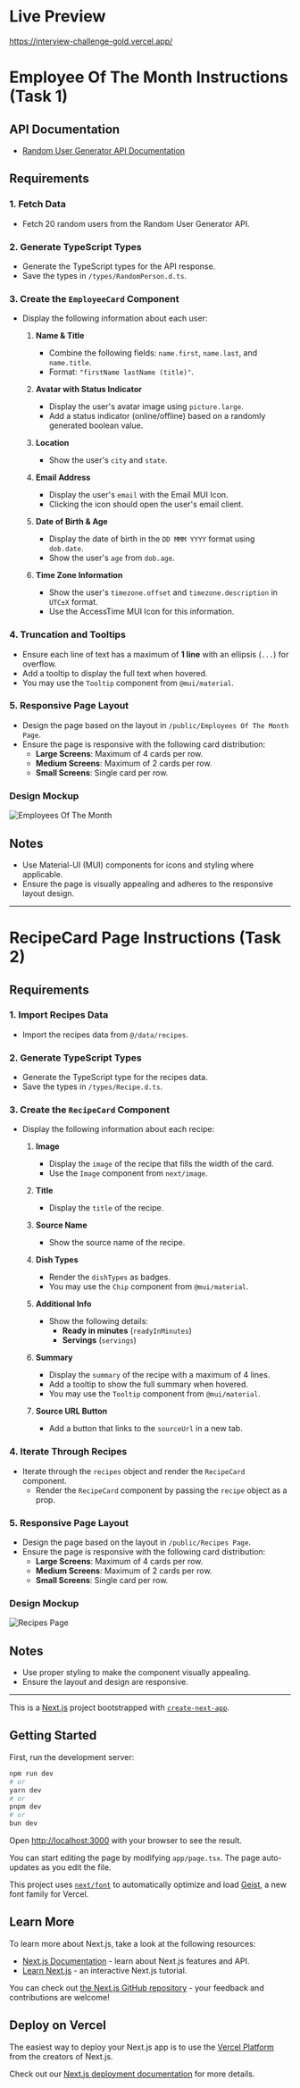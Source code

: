 # Live Preview
https://interview-challenge-gold.vercel.app/

# Employee Of The Month Instructions (Task 1)

## API Documentation

- [Random User Generator API Documentation](https://randomuser.me/documentation)

## Requirements

### 1. Fetch Data

- Fetch 20 random users from the Random User Generator API.

### 2. Generate TypeScript Types

- Generate the TypeScript types for the API response.
- Save the types in `/types/RandomPerson.d.ts`.

### 3. Create the `EmployeeCard` Component

- Display the following information about each user:

  1. **Name & Title**

     - Combine the following fields: `name.first`, `name.last`, and `name.title`.
     - Format: `"firstName lastName (title)"`.

  2. **Avatar with Status Indicator**

     - Display the user's avatar image using `picture.large`.
     - Add a status indicator (online/offline) based on a randomly generated boolean value.

  3. **Location**

     - Show the user's `city` and `state`.

  4. **Email Address**

     - Display the user's `email` with the Email MUI Icon.
     - Clicking the icon should open the user's email client.

  5. **Date of Birth & Age**

     - Display the date of birth in the `DD MMM YYYY` format using `dob.date`.
     - Show the user's `age` from `dob.age`.

  6. **Time Zone Information**

     - Show the user's `timezone.offset` and `timezone.description` in `UTC±X` format.
     - Use the AccessTime MUI Icon for this information.

### 4. Truncation and Tooltips

- Ensure each line of text has a maximum of **1 line** with an ellipsis (`...`) for overflow.
- Add a tooltip to display the full text when hovered.
- You may use the `Tooltip` component from `@mui/material`.

### 5. Responsive Page Layout

- Design the page based on the layout in `/public/Employees Of The Month Page`.
- Ensure the page is responsive with the following card distribution:
  - **Large Screens**: Maximum of 4 cards per row.
  - **Medium Screens**: Maximum of 2 cards per row.
  - **Small Screens**: Single card per row.

### Design Mockup

![Employees Of The Month](<public/Employees Of The Month Page.png>)

## Notes

- Use Material-UI (MUI) components for icons and styling where applicable.
- Ensure the page is visually appealing and adheres to the responsive layout design.

---

# RecipeCard Page Instructions (Task 2)

## Requirements

### 1. Import Recipes Data

- Import the recipes data from `@/data/recipes`.

### 2. Generate TypeScript Types

- Generate the TypeScript type for the recipes data.
- Save the types in `/types/Recipe.d.ts`.

### 3. Create the `RecipeCard` Component

- Display the following information about each recipe:

  1. **Image**

     - Display the `image` of the recipe that fills the width of the card.
     - Use the `Image` component from `next/image`.

  2. **Title**

     - Display the `title` of the recipe.

  3. **Source Name**

     - Show the source name of the recipe.

  4. **Dish Types**

     - Render the `dishTypes` as badges.
     - You may use the `Chip` component from `@mui/material`.

  5. **Additional Info**

     - Show the following details:
       - **Ready in minutes** (`readyInMinutes`)
       - **Servings** (`servings`)

  6. **Summary**

     - Display the `summary` of the recipe with a maximum of 4 lines.
     - Add a tooltip to show the full summary when hovered.
     - You may use the `Tooltip` component from `@mui/material`.

  7. **Source URL Button**

     - Add a button that links to the `sourceUrl` in a new tab.

### 4. Iterate Through Recipes

- Iterate through the `recipes` object and render the `RecipeCard` component.
  - Render the `RecipeCard` component by passing the `recipe` object as a prop.

### 5. Responsive Page Layout

- Design the page based on the layout in `/public/Recipes Page`.
- Ensure the page is responsive with the following card distribution:
  - **Large Screens**: Maximum of 4 cards per row.
  - **Medium Screens**: Maximum of 2 cards per row.
  - **Small Screens**: Single card per row.

### Design Mockup

![Recipes Page](<public/Recipes Page.png>)

## Notes

- Use proper styling to make the component visually appealing.
- Ensure the layout and design are responsive.

---

This is a [Next.js](https://nextjs.org) project bootstrapped with [`create-next-app`](https://nextjs.org/docs/app/api-reference/cli/create-next-app).

## Getting Started

First, run the development server:

```bash
npm run dev
# or
yarn dev
# or
pnpm dev
# or
bun dev
```

Open [http://localhost:3000](http://localhost:3000) with your browser to see the result.

You can start editing the page by modifying `app/page.tsx`. The page auto-updates as you edit the file.

This project uses [`next/font`](https://nextjs.org/docs/app/building-your-application/optimizing/fonts) to automatically optimize and load [Geist](https://vercel.com/font), a new font family for Vercel.

## Learn More

To learn more about Next.js, take a look at the following resources:

- [Next.js Documentation](https://nextjs.org/docs) - learn about Next.js features and API.
- [Learn Next.js](https://nextjs.org/learn) - an interactive Next.js tutorial.

You can check out [the Next.js GitHub repository](https://github.com/vercel/next.js) - your feedback and contributions are welcome!

## Deploy on Vercel

The easiest way to deploy your Next.js app is to use the [Vercel Platform](https://vercel.com/new?utm_medium=default-template&filter=next.js&utm_source=create-next-app&utm_campaign=create-next-app-readme) from the creators of Next.js.

Check out our [Next.js deployment documentation](https://nextjs.org/docs/app/building-your-application/deploying) for more details.
